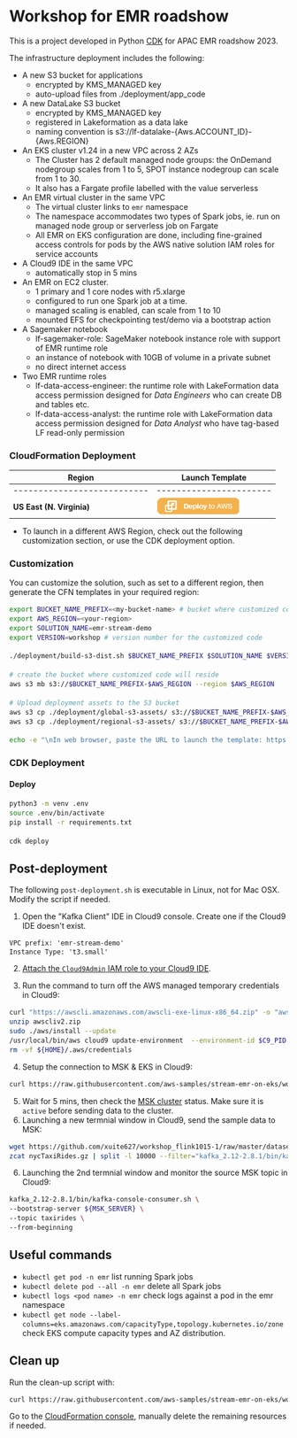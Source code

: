 # Workshop for EMR roadshow

This is a project developed in Python [CDK](https://docs.aws.amazon.com/cdk/latest/guide/home.html) for APAC EMR roadshow 2023.

The infrastructure deployment includes the following:
- A new S3 bucket for applications
    - encrypted by KMS_MANAGED key
    - auto-upload files from ./deployment/app_code
- A new DataLake S3 bucket
    - encrypted by KMS_MANAGED key
    - registered in Lakeformation as a data lake
    - naming convention is s3://lf-datalake-{Aws.ACCOUNT_ID}-{Aws.REGION}
- An EKS cluster v1.24 in a new VPC across 2 AZs
    - The Cluster has 2 default managed node groups: the OnDemand nodegroup scales from 1 to 5, SPOT instance nodegroup can scale from 1 to 30. 
    - It also has a Fargate profile labelled with the value serverless
- An EMR virtual cluster in the same VPC
    - The virtual cluster links to `emr` namespace 
    - The namespace accommodates two types of Spark jobs, ie. run on managed node group or serverless job on Fargate
    - All EMR on EKS configuration are done, including fine-grained access controls for pods by the AWS native solution IAM roles for service accounts
- A Cloud9 IDE in the same VPC
    - automatically stop in 5 mins
- An EMR on EC2 cluster.
    - 1 primary and 1 core nodes with r5.xlarge
    - configured to run one Spark job at a time.
    - managed scaling is enabled, can scale from 1 to 10
    - mounted EFS for checkpointing test/demo via a bootstrap action
- A Sagemaker notebook
    - lf-sagemaker-role: SageMaker notebook instance role with support of EMR runtime role
    - an instance of notebook with 10GB of volume in a private subnet
    - no direct internet access
- Two EMR runtime roles
    - lf-data-access-engineer: the runtime role with LakeFormation data access permission designed for *Data Engineers* who can create DB and tables etc.
    - lf-data-access-analyst: the runtime role with LakeFormation data access permission designed for *Data Analyst* who have tag-based LF read-only permission
### CloudFormation Deployment

  |   Region  |   Launch Template |
  |  ---------------------------   |   -----------------------  |
  |  ---------------------------   |   -----------------------  |
  **US East (N. Virginia)**| [![Deploy to AWS](source/app_resources/00-deploy-to-aws.png)](https://console.aws.amazon.com/cloudformation/home?region=us-east-1#/stacks/quickcreate?stackName=emr-roadshow&templateURL=https://blogpost-sparkoneks-us-east-1.s3.amazonaws.com/emr-stream-demo/workshop/emr-roadshow.template) 

* To launch in a different AWS Region, check out the following customization section, or use the CDK deployment option.

### Customization
You can customize the solution, such as set to a different region, then generate the CFN templates in your required region: 
```bash
export BUCKET_NAME_PREFIX=<my-bucket-name> # bucket where customized code will reside
export AWS_REGION=<your-region>
export SOLUTION_NAME=emr-stream-demo
export VERSION=workshop # version number for the customized code

./deployment/build-s3-dist.sh $BUCKET_NAME_PREFIX $SOLUTION_NAME $VERSION

# create the bucket where customized code will reside
aws s3 mb s3://$BUCKET_NAME_PREFIX-$AWS_REGION --region $AWS_REGION

# Upload deployment assets to the S3 bucket
aws s3 cp ./deployment/global-s3-assets/ s3://$BUCKET_NAME_PREFIX-$AWS_REGION/$SOLUTION_NAME/$VERSION/ --recursive --acl bucket-owner-full-control
aws s3 cp ./deployment/regional-s3-assets/ s3://$BUCKET_NAME_PREFIX-$AWS_REGION/$SOLUTION_NAME/$VERSION/ --recursive --acl bucket-owner-full-control

echo -e "\nIn web browser, paste the URL to launch the template: https://console.aws.amazon.com/cloudformation/home?region=$AWS_REGION#/stacks/quickcreate?stackName=emr-roadshow&templateURL=https://$BUCKET_NAME_PREFIX-$AWS_REGION.s3.amazonaws.com/$SOLUTION_NAME/$VERSION/emr-roadshow.template\n"
```

### CDK Deployment

#### Deploy
```bash
python3 -m venv .env
source .env/bin/activate
pip install -r requirements.txt

cdk deploy
```

## Post-deployment

The following `post-deployment.sh` is executable in Linux, not for Mac OSX. Modify the script if needed.

1. Open the "Kafka Client" IDE in Cloud9 console. Create one if the Cloud9 IDE doesn't exist. 
```
VPC prefix: 'emr-stream-demo'
Instance Type: 't3.small'
```
2. [Attach the `Cloud9Admin` IAM role to your Cloud9 IDE](https://www.eksworkshop.com/020_prerequisites/ec2instance/). 

3. Run the command to turn off the AWS managed temporary credentials in Cloud9:
```bash
curl "https://awscli.amazonaws.com/awscli-exe-linux-x86_64.zip" -o "awscliv2.zip"
unzip awscliv2.zip
sudo ./aws/install --update
/usr/local/bin/aws cloud9 update-environment  --environment-id $C9_PID --managed-credentials-action DISABLE
rm -vf ${HOME}/.aws/credentials
```

4. Setup the connection to MSK & EKS in Cloud9:
```bash
curl https://raw.githubusercontent.com/aws-samples/stream-emr-on-eks/workshop/deployment/app_code/post-deployment.sh | bash
```
5. Wait for 5 mins, then check the [MSK cluster](https://console.aws.amazon.com/msk/) status. Make sure it is `active` before sending data to the cluster.
6. Launching a new termnial window in Cloud9, send the sample data to MSK:
```bash
wget https://github.com/xuite627/workshop_flink1015-1/raw/master/dataset/nycTaxiRides.gz
zcat nycTaxiRides.gz | split -l 10000 --filter="kafka_2.12-2.8.1/bin/kafka-console-producer.sh --broker-list ${MSK_SERVER} --topic taxirides ; sleep 0.2"  > /dev/null
```
6. Launching the 2nd termnial window and monitor the source MSK topic in Cloud9:
```bash
kafka_2.12-2.8.1/bin/kafka-console-consumer.sh \
--bootstrap-server ${MSK_SERVER} \
--topic taxirides \
--from-beginning
```

## Useful commands

 * `kubectl get pod -n emr`               list running Spark jobs
 * `kubectl delete pod --all -n emr`      delete all Spark jobs
 * `kubectl logs <pod name> -n emr`       check logs against a pod in the emr namespace
 * `kubectl get node --label-columns=eks.amazonaws.com/capacityType,topology.kubernetes.io/zone` check EKS compute capacity types and AZ distribution.


## Clean up
Run the clean-up script with:
```bash
curl https://raw.githubusercontent.com/aws-samples/stream-emr-on-eks/workshop/deployment/app_code/delete_all.sh | bash
```
Go to the [CloudFormation console](https://console.aws.amazon.com/cloudformation/home?region=us-east-1), manually delete the remaining resources if needed.
